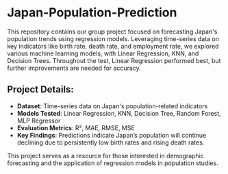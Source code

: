 # Japan-Population-Prediction
This repository contains our group project focused on forecasting Japan's population trends using regression models. Leveraging time-series data on key indicators like birth rate, death rate, and employment rate, we explored various machine learning models, with Linear Regression, KNN, and Decision Trees. Throughout the test, Linear Regression performed best, but further improvements are needed for accuracy.

## Project Details:
- **Dataset**: Time-series data on Japan's population-related indicators
- **Models Tested**: Linear Regression, KNN, Decision Tree, Random Forest, MLP Regressor
- **Evaluation Metrics**: R², MAE, RMSE, MSE
- **Key Findings**: Predictions indicate Japan’s population will continue declining due to persistently low birth rates and rising death rates.

This project serves as a resource for those interested in demographic forecasting and the application of regression models in population studies.
